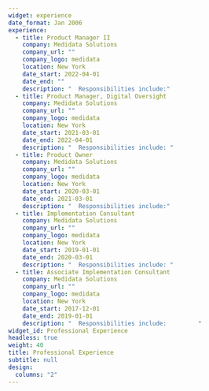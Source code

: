 ```yaml
---
widget: experience
date_format: Jan 2006
experience:
  - title: Product Manager II
    company: Medidata Solutions
    company_url: ""
    company_logo: medidata
    location: New York
    date_start: 2022-04-01
    date_end: ""
    description: "  Responsibilities include:"
  - title: Product Manager, Digital Oversight
    company: Medidata Solutions
    company_url: ""
    company_logo: medidata
    location: New York
    date_start: 2021-03-01
    date_end: 2022-04-01
    description: "  Responsibilities include: "
  - title: Product Owner
    company: Medidata Solutions
    company_url: ""
    company_logo: medidata
    location: New York
    date_start: 2020-03-01
    date_end: 2021-03-01
    description: "  Responsibilities include:"
  - title: Implementation Consultant
    company: Medidata Solutions
    company_url: ""
    company_logo: medidata
    location: New York
    date_start: 2019-01-01
    date_end: 2020-03-01
    description: "  Responsibilities include: "
  - title: Associate Implementation Consultant
    company: Medidata Solutions
    company_url: ""
    company_logo: medidata
    location: New York
    date_start: 2017-12-01
    date_end: 2019-01-01
    description: "  Responsibilities include:         "
widget_id: Professional Experience
headless: true
weight: 40
title: Professional Experience
subtitle: null
design:
  columns: "2"
---
```

